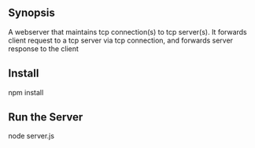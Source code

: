 ## Synopsis

A webserver that maintains tcp connection(s) to tcp server(s).
It forwards client request to a tcp server via tcp connection, and forwards server response to the client

## Install

npm install

## Run the Server

node server.js


